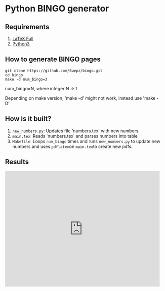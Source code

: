 # Python BINGO generator

## Requirements

1. [LaTeX Full](https://www.latex-project.org/get/)
2. [Python3](https://realpython.com/installing-python/)

## How to generate BINGO pages

```
git clone https://github.com/Swepz/bingo.git
cd bingo
make -d num_bingo=3
```
num_bingo=N, where integer N => 1

Depending on make version, 'make -d' might not work, instead use 'make -D'



## How is it built?


1. `new_numbers.py`:
  Updates file 'numbers.tex' with new numbers
2. `main.tex`:
  Reads 'numbers.tex' and parses numbers into table
3. `Makefile`: Loops `num_bingo` times and runs `new_numbers.py` to update new numbers and uses `pdflatex`on `main.tex`to create new pdfs.

## Results

<embed src="https://github.com/Swepz/bingo/blob/main/demo-bingo.pdf" width="500" height="375">
